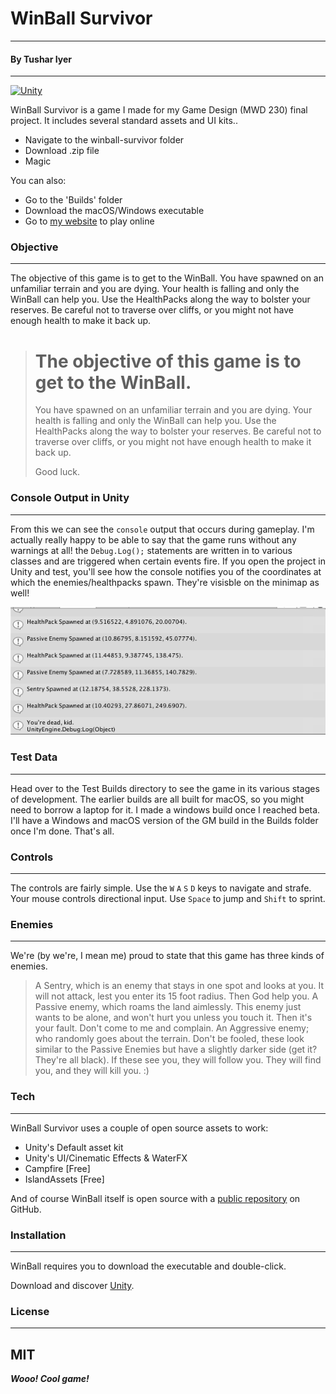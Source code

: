 # WinBall Survivor
----
#### By Tushar Iyer
----

[![Unity](https://dannagle.com/unityscreenshots/windows7_madewithunity.png)](https://store.unity.com/products/unity-personal?_ga=1.202645457.1591437004.1467993975)

WinBall Survivor is a game I made for my Game Design (MWD 230) final project. It includes several standard assets and UI kits..

  - Navigate to the winball-survivor folder
  - Download .zip file
  - Magic

You can also:
  - Go to the 'Builds' folder
  - Download the macOS/Windows executable
  - Go to [my website](http://winball.tushariyer.co) to play online

### Objective
----
The objective of this game is to get to the WinBall. You have spawned on an unfamiliar terrain and you are dying. Your health is falling and only the WinBall can help you. Use the HealthPacks along the way to bolster your reserves. Be careful not to traverse over cliffs, or you might not have enough health to make it back up.  

> # The objective of this game is to get to the WinBall.
> You have spawned on an unfamiliar terrain and you are dying. 
> Your health is falling and only the WinBall can help you.
> Use the HealthPacks along the way to bolster your reserves.
>  Be careful not to traverse over cliffs, or you might not have enough health to make it back up.
> 
> Good luck.

### Console Output in Unity
----
From this we can see the ```console``` output that occurs during gameplay. I'm actually really happy to be able to say that the game runs without any warnings at all! the ```Debug.Log();``` statements are written in to various classes and are triggered when certain events fire. If you open the project in Unity and test, you'll see how the console notifies you of the coordinates at which the enemies/healthpacks spawn. They're visisble on the minimap as well!

[![Unity](https://raw.githubusercontent.com/tushariyer/mwd-230-final/master/Test%20Data%20(Unfinished%20Versions)/Renderings/Console%20Output%20-%20Spawning.png)](https://raw.githubusercontent.com/tushariyer/mwd-230-final/master/Test%20Data%20(Unfinished%20Versions)/Renderings/Console%20Output%20-%20Spawning.png)


### Test Data
----
Head over to the Test Builds directory to see the game in its various stages of development. The earlier builds are all built for macOS, so you might need to borrow a laptop for it. I made a windows build once I reached beta. I'll have a Windows and macOS version of the GM build in the Builds folder once I'm done. That's all.

### Controls
----
The controls are fairly simple. Use the ```W``` ```A``` ```S``` ```D``` keys to navigate and strafe. Your mouse controls directional input. Use ```Space``` to jump and ```Shift``` to sprint.

### Enemies
----

We're (by we're, I mean me) proud to state that this game has three kinds of enemies. 
> A Sentry, which is an enemy that stays in one spot and looks at you. It will not attack, lest you enter its 15 foot radius. Then God help you.
> A Passive enemy, which roams the land aimlessly. This enemy just wants to be alone, and won't hurt you unless you touch it. Then it's your fault. Don't come to me and complain.
> An Aggressive enemy; who randomly goes about the terrain. Don't be fooled, these look similar to the Passive Enemies but have a slightly darker side (get it? They're all black). If these see you, they will follow you. They will find you, and they will kill you. :)

### Tech
----
WinBall Survivor uses a couple of open source assets to work:

* Unity's Default asset kit
* Unity's UI/Cinematic Effects & WaterFX
* Campfire [Free]
* IslandAssets [Free]

And of course WinBall itself is open source with a [public repository](https://github.com/tushariyer)
on GitHub.

### Installation
----
WinBall requires you to download the executable and double-click.

Download and discover [Unity](https://store.unity.com/products/unity-personal?_ga=1.202645457.1591437004.1467993975).


### License
----

MIT
----

***Wooo! Cool game!***
